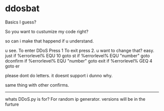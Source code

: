 # ddosbat
Basics I guess?

So you want to custumize my code right?

so can i make that happend if u understand.

u see. To enter DDoS Press 1 To exit press 2. u want to change that?
easy. just
if %errorlevel% EQU 10 goto st
if %errorlevel% EQU "number" goto dconfirm
if %errorlevel% EQU "number" goto exit
if %errorlevel% GEQ 4 goto er

please dont do letters. it doesnt support i dunno why.

same thing with other confirms.

-----------------
whats DDoS.py is for?
For random ip generator. 
versions will be in the furture
